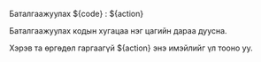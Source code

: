 Баталгаажуулах ${code} : ${action}

Баталгаажуулах кодын хугацаа нэг цагийн дараа дуусна.

Хэрэв та өргөдөл гаргаагүй ${action} энэ имэйлийг үл тооно уу.
